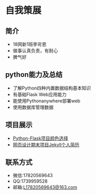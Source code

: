 # 自我策展
## 简介
* 18网新1班李岢恩
* 做事认真负责，有耐心
* 脾气好
## python能力及总结
* 了解Python四种内置数据结构基本知识
* 有基础Flask Web应用能力
* 能使用Pythonanywhere部署web
* 使用数据库管理数据
## 项目展示
* [Python-Flask项目颜色选择](http://likeen.pythonanywhere.com/)
* [网页设计期末项目Jekyll个人简历](http://likeen.gitee.io/resume/)
## 联系方式
* 微信:17820569643
* QQ:1739959528
* 邮箱:L17820569643@163.com

